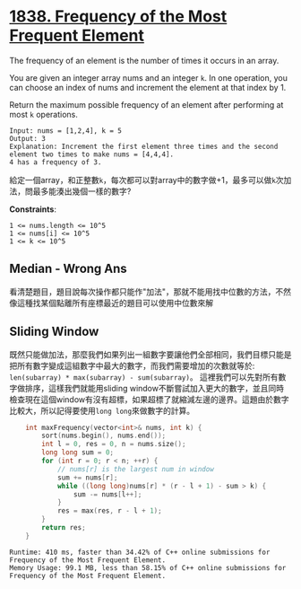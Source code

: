 # [1838. Frequency of the Most Frequent Element](https://leetcode.com/problems/frequency-of-the-most-frequent-element/)

The frequency of an element is the number of times it occurs in an array.

You are given an integer array nums and an integer `k`. In one operation, you can choose an index of nums and increment the element at that index by 1.

Return the maximum possible frequency of an element after performing at most `k` operations.

```
Input: nums = [1,2,4], k = 5
Output: 3
Explanation: Increment the first element three times and the second element two times to make nums = [4,4,4].
4 has a frequency of 3.
```

給定一個array，和正整數`k`，每次都可以對array中的數字做+1，最多可以做`k`次加法，問最多能湊出幾個一樣的數字?

**Constraints**:
```
1 <= nums.length <= 10^5
1 <= nums[i] <= 10^5
1 <= k <= 10^5
```

## Median - Wrong Ans
看清楚題目，題目說每次操作都只能作"加法"，那就不能用找中位數的方法，不然像這種找某個點離所有座標最近的題目可以使用中位數來解

## Sliding Window
既然只能做加法，那麼我們如果列出一組數字要讓他們全部相同，我們目標只能是把所有數字變成這組數字中最大的數字，而我們需要增加的次數就等於: `len(subarray) * max(subarray) - sum(subarray)`。
這裡我們可以先對所有數字做排序，這樣我們就能用sliding window不斷嘗試加入更大的數字，並且同時檢查現在這個window有沒有超標，如果超標了就縮減左邊的邊界。這題由於數字比較大，所以記得要使用`long long`來做數字的計算。
```cpp
    int maxFrequency(vector<int>& nums, int k) {
        sort(nums.begin(), nums.end());
        int l = 0, res = 0, n = nums.size();
        long long sum = 0;
        for (int r = 0; r < n; ++r) {
            // nums[r] is the largest num in window
            sum += nums[r];
            while ((long long)nums[r] * (r - l + 1) - sum > k) {
                sum -= nums[l++];
            }
            res = max(res, r - l + 1);
        }
        return res;
    }
```

```
Runtime: 410 ms, faster than 34.42% of C++ online submissions for Frequency of the Most Frequent Element.
Memory Usage: 99.1 MB, less than 58.15% of C++ online submissions for Frequency of the Most Frequent Element.
```
